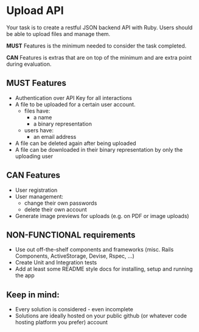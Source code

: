 # Upload API

Your task is to create a restful JSON backend API with Ruby. 
Users should be able to upload files and manage them.

**MUST** Features is the minimum needed to consider the task completed.

**CAN** Features is extras that are on top of the minimum and are extra point during evaluation.

## MUST Features

* Authentication over API Key for all interactions
* A file to be uploaded for a certain user account. 
  * files have:
    * a name
    * a binary representation
  * users have:
    * an email address
* A file can be deleted again after being uploaded
* A file can be downloaded in their binary representation by only the uploading user

## CAN Features     

* User registration
* User management:
  * change their own passwords
  * delete their own account
* Generate image previews for uploads (e.g. on PDF or image uploads)

## NON-FUNCTIONAL requirements

* Use out off-the-shelf components and frameworks (misc. Rails Components, ActiveStorage, Devise, Rspec, …)
* Create Unit and Integration tests
* Add at least some README style docs for installing, setup and running the app

## Keep in mind:

* Every solution is considered - even incomplete
* Solutions are ideally hosted on your public github (or whatever code hosting platform you prefer) account
